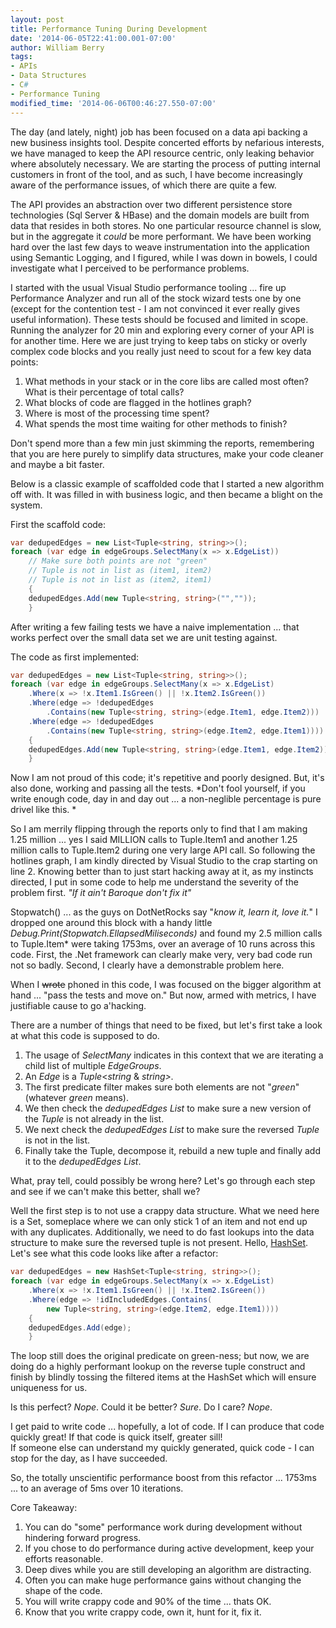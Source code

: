 ```yaml
---
layout: post
title: Performance Tuning During Development
date: '2014-06-05T22:41:00.001-07:00'
author: William Berry
tags:
- APIs
- Data Structures
- C#
- Performance Tuning
modified_time: '2014-06-06T00:46:27.550-07:00'
---
```


The day (and lately, night) job has been focused on a data api backing a new 
business insights tool.  Despite concerted efforts by nefarious interests, we 
have managed to keep the API resource centric, only leaking behavior where 
absolutely necessary.  We are starting the process of putting internal 
customers in front of the tool, and as such, I have become increasingly aware 
of the performance issues, of which there are quite a few. 

The API provides an abstraction over two different 
persistence store technologies (Sql Server &amp; HBase) and the domain models 
are built from data that resides in both stores.  No one particular resource 
channel is slow, but in the aggregate it *could* be more performant.  We have 
been working hard over the last few days to weave instrumentation into the 
application using Semantic Logging, and I figured, while I was down in bowels, 
I could investigate what I perceived to be performance problems.  

I started with the usual Visual Studio performance tooling ... 
fire up Performance Analyzer and run all of the stock wizard tests one by one 
(except for the contention test - I am not convinced it ever really gives 
useful information).  These tests should be focused and limited in scope.  
Running the analyzer for 20 min and exploring every corner of your API is for 
another time.  Here we are just trying to keep tabs on sticky or overly 
complex code blocks and you really just need to scout for a few key data 
points:
1. What methods in your stack or in the core libs are called most 
often? What is their percentage of total calls? 
1. What blocks of code are flagged in the hotlines graph? 
1. Where is most of the processing time spent? 
1. What spends the most time waiting for other methods to finish? 

Don't spend more than a few min just skimming the reports, remembering 
that you are here purely to simplify data structures, make your code cleaner 
and maybe a bit faster.  

Below is a classic example of 
scaffolded code that I started a new algorithm off with.  It was filled in 
with business logic, and then became a blight on the 
system.

First the scaffold code:

```csharp
var dedupedEdges = new List<Tuple<string, string>>(); 
foreach (var edge in edgeGroups.SelectMany(x => x.EdgeList))
    // Make sure both points are not "green" 
    // Tuple is not in list as (item1, item2) 
    // Tuple is not in list as (item2, item1) 
    { 
    dedupedEdges.Add(new Tuple<string, string>("","")); 
    }
```

After writing a few failing tests we have a naive implementation ... that works perfect over the small data set we are unit testing against. 

The code as first implemented:

```csharp
var dedupedEdges = new List<Tuple<string, string>>(); 
foreach (var edge in edgeGroups.SelectMany(x => x.EdgeList)
    .Where(x => !x.Item1.IsGreen() || !x.Item2.IsGreen()) 
    .Where(edge => !dedupedEdges 
        .Contains(new Tuple<string, string>(edge.Item1, edge.Item2))) 
    .Where(edge => !dedupedEdges 
        .Contains(new Tuple<string, string>(edge.Item2, edge.Item1)))) 
    { 
    dedupedEdges.Add(new Tuple<string, string>(edge.Item1, edge.Item2)); 
    }
```

Now I am not proud of this code; it's repetitive and poorly designed.  But, it's also done, working and passing 
all the tests.  *Don't fool yourself, if you write enough code, day in and day 
out ... a non-neglible percentage is pure drivel like this. *

So I am merrily flipping through the reports only to find that I am making 1.25 
million ... yes I said MILLION calls to Tuple.Item1 and another 1.25 million 
calls to Tuple.Item2 during one very large API call.  So following the 
hotlines graph, I am kindly directed by Visual Studio to the crap starting on 
line 2.  Knowing better than to just start hacking away at it, as my instincts 
directed, I put in some code to help me understand the severity of the problem 
first.  *"If it ain't Baroque don't fix it"* 

Stopwatch() ... as the 
guys on DotNetRocks say "*know it, learn it, love it.*"  I dropped one around 
this  block with a handy little *Debug.Print(Stopwatch.EllapsedMiliseconds)* 
and found my 2.5 million calls to Tuple.Item* were taking 1753ms, over an 
average of 10 runs across this code.  First, the .Net framework can clearly 
make very, very bad code run not so badly.  Second, I clearly have a 
demonstrable problem here.

When I <strike>wrote</strike> phoned in this 
code, I was focused on the bigger algorithm at hand ... "pass the tests and 
move on."  But now, armed with metrics, I have justifiable cause to go 
a'hacking. 

There are a number of things that need to be fixed, but 
let's first take a look at what this code is supposed to do.
1. The usage of *SelectMany* indicates in this context that we are iterating a child list 
of multiple *EdgeGroups*. 
1. An *Edge* is a *Tuple*&lt;*string* &amp; *string&gt;.* 
1. The first predicate filter makes sure both elements are not "*green*" 
(whatever *green* means). 
1. We then check the *dedupedEdges* *List* to make sure a new version of the 
*Tuple* is not already in the list. 
1. We next check the *dedupedEdges* *List* to make sure the reversed *Tuple* 
is not in the list. 
1. Finally take the Tuple, decompose it, rebuild a new tuple and finally add 
it to the *dedupedEdges* *List*. 

What, pray tell, could possibly be wrong here?  Let's go through each 
step and see if we can't make this better, shall we?

Well the first step is to not use a crappy data structure.  What we need here is a Set, 
someplace where we can only stick 1 of an item and not end up with any 
duplicates.  Additionally, we need to do fast lookups into the data structure 
to make sure the reversed tuple is not present.  Hello, 
[HashSet](http://msdn.microsoft.com/en-us/library/bb397727(v=vs.110).aspx).  
Let's see what this code looks like after a refactor:

```csharp 
var dedupedEdges = new HashSet<Tuple<string, string>>(); 
foreach (var edge in edgeGroups.SelectMany(x => x.EdgeList)
    .Where(x => !x.Item1.IsGreen() || !x.Item2.IsGreen()) 
    .Where(edge => !idIncludedEdges.Contains( 
        new Tuple<string, string>(edge.Item2, edge.Item1)))) 
    { 
    dedupedEdges.Add(edge); 
    }
```

The loop still does the original predicate on green-ness; but now, we are doing do a highly 
performant lookup on the reverse tuple construct and finish by blindly tossing 
the filtered items at the HashSet which will ensure uniqueness for us. 

Is this perfect?  *Nope*. 
Could it be better?  *Sure*. 
Do I care? *Nope*. 

I get paid to write code ... hopefully, a lot of code.  If I can 
produce that code quickly great!  If that code is quick itself, greater sill!  
If someone else can understand my quickly generated, quick code - I can stop 
for the day, as I have succeeded.

So, the totally unscientific 
performance boost from this refactor ... 1753ms ... to an average of 5ms over 
10 iterations. 

Core Takeaway:
1. You can do "some" performance 
work during development without hindering forward progress. 
1. If you chose to do performance during active development, keep your efforts 
reasonable. 
1. Deep dives while you are still developing an algorithm are distracting. 
1. Often you can make huge performance gains without changing the shape of the 
code. 
1. You will write crappy code and 90% of the time ... thats OK. 
1. Know that you write crappy code, own it, hunt for it, fix it. 
